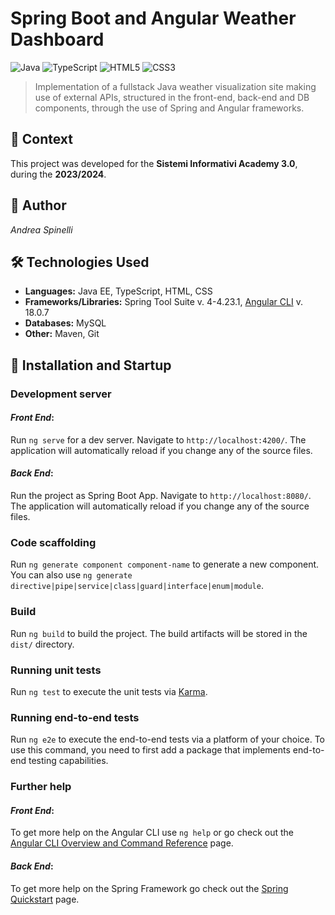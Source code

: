 
# Spring Boot and Angular Weather Dashboard

![Java](https://img.shields.io/badge/Java-ED8B00?style=for-the-badge&logo=java&logoColor=white)
![TypeScript](https://img.shields.io/badge/TypeScript-3178C6?style=for-the-badge&logo=typescript&logoColor=white)
![HTML5](https://img.shields.io/badge/HTML5-E34F26?style=for-the-badge&logo=html5&logoColor=white)
![CSS3](https://img.shields.io/badge/CSS3-1572B6?style=for-the-badge&logo=css3&logoColor=white)

> Implementation of a fullstack Java weather visualization site making use of external APIs, structured in the front-end, back-end and DB components, through the use of Spring and Angular frameworks.

## 📖 **Context**

This project was developed for the **Sistemi Informativi Academy 3.0**, during the **2023/2024**.

## 👥 **Author**
_Andrea Spinelli_

## 🛠️ **Technologies Used**

*   **Languages:** Java EE, TypeScript, HTML, CSS
*   **Frameworks/Libraries:** Spring Tool Suite v. 4-4.23.1, [Angular CLI](https://github.com/angular/angular-cli) v. 18.0.7
*   **Databases:** MySQL
*   **Other:** Maven, Git

## 🚀 **Installation and Startup**

### Development server
#### *Front End*:

Run `ng serve` for a dev server. Navigate to `http://localhost:4200/`. The application will automatically reload if you change any of the source files.

#### *Back End*:

Run the project as Spring Boot App. Navigate to `http://localhost:8080/`. The application will automatically reload if you change any of the source files.

### Code scaffolding

Run `ng generate component component-name` to generate a new component. You can also use `ng generate directive|pipe|service|class|guard|interface|enum|module`.

### Build

Run `ng build` to build the project. The build artifacts will be stored in the `dist/` directory.

### Running unit tests

Run `ng test` to execute the unit tests via [Karma](https://karma-runner.github.io).

### Running end-to-end tests

Run `ng e2e` to execute the end-to-end tests via a platform of your choice. To use this command, you need to first add a package that implements end-to-end testing capabilities.

### Further help
#### *Front End*:

To get more help on the Angular CLI use `ng help` or go check out the [Angular CLI Overview and Command Reference](https://angular.dev/tools/cli) page.

#### *Back End*:

To get more help on the Spring Framework go check out the [Spring Quickstart](https://spring.io/quickstart) page.
